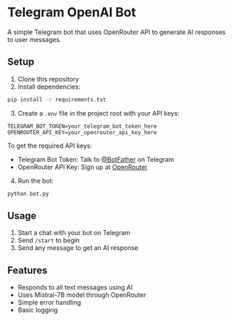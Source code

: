 # Telegram OpenAI Bot

A simple Telegram bot that uses OpenRouter API to generate AI responses to user messages.

## Setup

1. Clone this repository
2. Install dependencies:
```bash
pip install -r requirements.txt
```

3. Create a `.env` file in the project root with your API keys:
```
TELEGRAM_BOT_TOKEN=your_telegram_bot_token_here
OPENROUTER_API_KEY=your_openrouter_api_key_here
```

To get the required API keys:
- Telegram Bot Token: Talk to [@BotFather](https://t.me/botfather) on Telegram
- OpenRouter API Key: Sign up at [OpenRouter](https://openrouter.ai/)

4. Run the bot:
```bash
python bot.py
```

## Usage

1. Start a chat with your bot on Telegram
2. Send `/start` to begin
3. Send any message to get an AI response

## Features

- Responds to all text messages using AI
- Uses Mistral-7B model through OpenRouter
- Simple error handling
- Basic logging
